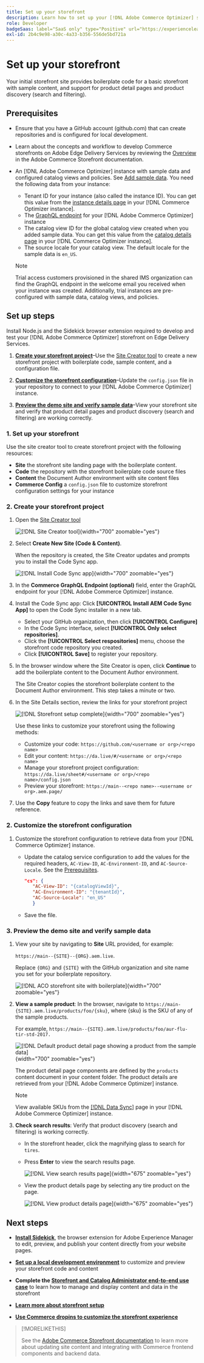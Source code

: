 ```yaml
---
title: Set up your storefront
description: Learn how to set up your [!DNL Adobe Commerce Optimizer] storefront.
role: Developer
badgeSaas: label="SaaS only" type="Positive" url="https://experienceleague.adobe.com/en/docs/commerce/user-guides/product-solutions" tooltip="Applies to Adobe Commerce as a Cloud Service and [!DNL Adobe Commerce Optimizer] projects only (Adobe-managed SaaS infrastructure)."
exl-id: 2b4c9e98-a30c-4a33-b356-556de5bd721a
---
```

# Set up your storefront

Your initial storefront site provides boilerplate code for a basic storefront with sample content, and support for product detail pages and product discovery (search and filtering).

## Prerequisites

* Ensure that you have a GitHub account (github.com) that can create repositories and is configured for local development.

* Learn about the concepts and workflow to develop Commerce storefronts on Adobe Edge Delivery Services by reviewing the [Overview](https://experienceleague.adobe.com/developer/commerce/storefront/get-started) in the Adobe Commerce Storefront documentation.

* An [!DNL Adobe Commerce Optimizer] instance with sample data and configured catalog views and policies.  See [Add sample data](get-started.md#add-sample-data). You need the following data from your instance:
   * Tenant ID for your instance (also called the instance ID). You can get this value from the [instance details page](./get-started.md#manage-an-instance) in your [!DNL Commerce Optimizer instance].
   * The [GraphQL endpoint](get-started.md#manage-an-instance) for your [!DNL Adobe Commerce Optimizer] instance
   * The catalog view ID for the global catalog view created when you added sample data. You can get this value from the [catalog details page](./setup/catalog-view#view-details) in your [!DNL Commerce Optimizer instance].
   * The source locale for your catalog view. The default locale for the sample data is `en_US`.

  >[!NOTE]
  >
  > Trial access customers provisioned in the shared IMS organization can find the GraphQL endpoint in the welcome email you received when your instance was created. Additionally, trial instances are pre-configured with sample data, catalog views, and policies.

## Set up steps

Install Node.js and the Sidekick browser extension required to develop and test your [!DNL Adobe Commerce Optimizer] storefront on Edge Delivery Services.

1. **[Create your storefront project](#set-up-your-storefront)**–Use the [Site Creator tool](https://da.live/app/adobe-commerce/storefront-tools/tools/site-creator/site-creator) to create a new storefront project with boilerplate code, sample content, and a configuration file.

1. **[Customize the storefront configuration](#customize-the-storefront-configuration)**–Update the `config.json` file in your repository to connect to your [!DNL Adobe Commerce Optimizer] instance.

1. **[Preview the demo site and verify sample data](#preview-the-demo-site-and-verify-sample-data)**–View your storefront site and verify that product detail pages and product discovery (search and filtering) are working correctly.

### 1. Set up your storefront

Use the site creator tool to create storefront project with the following resources:

* **Site** the storefront site landing page with the boilerplate content.
* **Code** the repository with the storefront boilerplate code source files
* **Content** the Document Author environment with site content files
* **Commerce Config** a `config.json` file to customize storefront configuration settings for your instance

### 2. Create your storefront project

1. Open the [Site Creator tool](https://da.live/app/adobe-commerce/storefront-tools/tools/site-creator/site-creator)

   ![[!DNL Site Creator tool]](./assets/storefront-setup-site-creator.png){width="700" zoomable="yes"}

1. Select **Create New Site (Code & Content)**.

   When the repository is created, the Site Creator updates and prompts you to install the Code Sync app.

   ![[!DNL Install Code Sync app]](./assets/storefront-setup-site-creator.png){width="700" zoomable="yes"}

1. In the **Commerce GraphQL Endpoint (optional)** field, enter the GraphQL endpoint for your [!DNL Adobe Commerce Optimizer] instance.

1. Install the Code Sync app: Click **[!UICONTROL Install AEM Code Sync App]** to open the Code Sync installer in a new tab.

   * Select your GitHub organization, then click **[!UICONTROL Configure]**
   * In the Code Sync interface, select **[!UICONTROL Only select repositories]**.
   * Click the **[!UICONTROL Select respositories]** menu, choose the storefront code repository you created.
   * Click **[!UICONTROL Save]** to register your repository.

1. In the browser window where the Site Creator is open, click **Continue** to add the boilerplate content to the Document Author environment.

   The Site Creator copies the storefront boilerplate content to the Document Author environment. This step takes a minute or two.

1. In the Site Details section, review the links for your storefront project

   ![[!DNL Storefront setup complete]](./assets/storefront-setup-complete.png){width="700" zoomable="yes"}

   Use these links to customize your storefront using the following methods:

   * Customize your code: `https://github.com/<username or org>/<repo name>`
   * Edit your content: `https://da.live/#/<username or org>/<repo name>`
   * Manage your storefront project configuration: `https://da.live/sheet#/<username or org>/<repo name>/config.json`
   * Preview your storefront: `https://main--<repo name>--<username or org>.aem.page/`

1. Use the **Copy** feature to copy the links and save them for future reference.

### 2. Customize the storefront configuration

1. Customize the storefront configuration to retrieve data from your [!DNL Commerce Optimizer] instance.

   * Update the catalog service configuration to add the values for the required headers, `AC-View-ID`, `AC-Environment-ID`, and `AC-Source-Locale`. See the [Prerequisites](#prerequisites).

      ```json
      "cs": {
         "AC-View-ID": "{catalogViewId}",
         "AC-Environment-ID": "{tenantId}",
         "AC-Source-Locale": "en_US"
         }
      ```

   * Save the file.

### 3. Preview the demo site and verify sample data

1. View your site by navigating to **Site** URL provided, for example:

   `https://main--{SITE}--{ORG}.aem.live`.

   Replace `{ORG}` and `{SITE}` with the GitHub organization and site name you set for your boilerplate repository.

   ![[!DNL ACO storefront site with boilerplate]](./assets/aco-storefront-site-boilerplate.png){width="700" zoomable="yes"}

1. **View a sample product**:  In the browser, navigate to `https://main-{SITE}.aem.live/products/foo/{sku}`, where {sku} is the SKU of any of the sample products.

   For example, `https://main--{SITE}.aem.live/products/foo/aur-flu-tir-std-2017.`

   ![[!DNL Default product detail page showing a product from the sample data]](./assets/storefront-boilerplate-product-page.png){width="700" zoomable="yes"}

   The product detail page components are defined by the `products` content document in your content folder. The product details are retrieved from your [!DNL Adobe Commerce Optimizer] instance.

   >[!NOTE]
   >
   > View available SKUs from the [[!DNL Data Sync]](./setup/data-sync.md) page in your [!DNL Adobe Commerce Optimizer] instance.

1. **Check search results**: Verify that product discovery (search and filtering) is working correctly.

   * In the storefront header, click the magnifying glass to search for `tires`.

   * Press **Enter** to view the search results page.

      ![[!DNL View search results page]](./assets/storefront-with-aco-search-results-page.png){width="675" zoomable="yes"}

   * View the product details page by selecting any tire product on the page.

      ![[!DNL View product details page]](./assets/storefront-with-aco-pdp-page.png){width="675" zoomable="yes"}

## Next steps

* **[Install Sidekick](https://experienceleague.adobe.com/docs/experience-manager-cloud-service/content/authoring/install-sidekick.html)**, the browser extension for Adobe Experience Manager to edit, preview, and publish your content directly from your website pages.

* **[Set up a local development environment](https://experienceleague.adobe.com/developer/commerce/storefront/get-started/local-development-setup/)** to customize and preview your storefront code and content

* **Complete the [Storefront and Catalog Administrator end-to-end use case](./use-case/admin-use-case.md**)** to learn how to manage and display content and data in the storefront

* **[Learn more about storefront setup](https://experienceleague.adobe.com/developer/commerce/storefront/setup/)**

* **[Use Commerce dropins to customize the storefront experience](https://experienceleague.adobe.com/developer/commerce/storefront/dropins/all/introduction/)**

>[!MORELIKETHIS]
>
> See the [Adobe Commerce Storefront documentation](https://experienceleague.adobe.com/developer/commerce/storefront/) to learn more about updating site content and integrating with Commerce frontend components and backend data.
